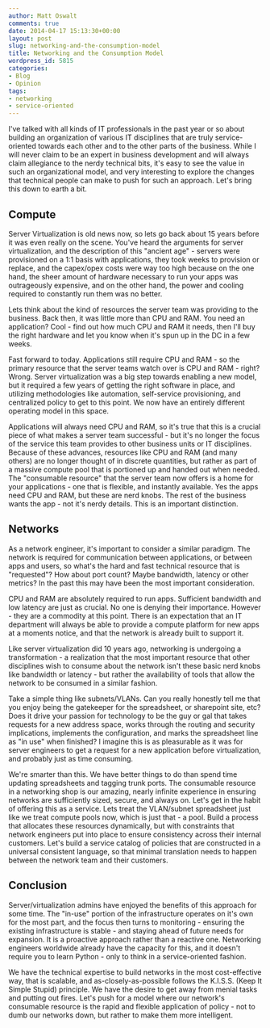 ```yaml
---
author: Matt Oswalt
comments: true
date: 2014-04-17 15:13:30+00:00
layout: post
slug: networking-and-the-consumption-model
title: Networking and the Consumption Model
wordpress_id: 5815
categories:
- Blog
- Opinion
tags:
- networking
- service-oriented
---
```


I've talked with all kinds of IT professionals in the past year or so about building an organization of various IT disciplines that are truly service-oriented towards each other and to the other parts of the business. While I will never claim to be an expert in business development and will always claim allegiance to the nerdy technical bits, it's easy to see the value in such an organizational model, and very interesting to explore the changes that technical people can make to push for such an approach. Let's bring this down to earth a bit.

## Compute

Server Virtualization is old news now, so lets go back about 15 years before it was even really on the scene. You've heard the arguments for server virtualization, and the description of this "ancient age" - servers were provisioned on a 1:1 basis with applications, they took weeks to provision or replace, and the capex/opex costs were way too high because on the one hand, the sheer amount of hardware necessary to run your apps was outrageously expensive, and on the other hand, the power and cooling required to constantly run them was no better.

Lets think about the kind of resources the server team was providing to the business. Back then, it was little more than CPU and RAM. You need an application? Cool - find out how much CPU and RAM it needs, then I'll buy the right hardware and let you know when it's spun up in the DC in a few weeks.

Fast forward to today. Applications still require CPU and RAM - so the primary resource that the server teams watch over is CPU and RAM - right? Wrong. Server virtualization was a big step towards enabling a new model, but it required a few years of getting the right software in place, and utilizing methodologies like automation, self-service provisioning, and centralized policy to get to this point. We now have an entirely different operating model in this space.

Applications will always need CPU and RAM, so it's true that this is a crucial piece of what makes a server team successful - but it's no longer the focus of the service this team provides to other business units or IT disciplines. Because of these advances, resources like CPU and RAM (and many others) are no longer thought of in discrete quantities, but rather as part of a massive compute pool that is portioned up and handed out when needed. The "consumable resource" that the server team now offers is a home for your applications - one that is flexible, and instantly available. Yes the apps need CPU and RAM, but these are nerd knobs. The rest of the business wants the app - not it's nerdy details. This is an important distinction.

## Networks

As a network engineer, it's important to consider a similar paradigm. The network is required for communication between applications, or between apps and users, so what's the hard and fast technical resource that is "requested"? How about port count? Maybe bandwidth, latency or other metrics? In the past this may have been the most important consideration.

CPU and RAM are absolutely required to run apps. Sufficient bandwidth and low latency are just as crucial. No one is denying their importance. However - they are a commodity at this point. There is an expectation that an IT department will always be able to provide a compute platform for new apps at a moments notice, and that the network is already built to support it.

Like server virtualization did 10 years ago, networking is undergoing a transformation - a realization that the most important resource that other disciplines wish to consume about the network isn't these basic nerd knobs like bandwidth or latency - but rather the availability of tools that allow the network to be consumed in a similar fashion.

Take a simple thing like subnets/VLANs. Can you really honestly tell me that you enjoy being the gatekeeper for the spreadsheet, or sharepoint site, etc? Does it drive your passion for technology to be the guy or gal that takes requests for a new address space, works through the routing and security implications, implements the configuration, and marks the spreadsheet line as "in use" when finished? I imagine this is as pleasurable as it was for server engineers to get a request for a new application before virtualization, and probably just as time consuming.

We're smarter than this. We have better things to do than spend time updating spreadsheets and tagging trunk ports. The consumable resource in a networking shop is our amazing, nearly infinite experience in ensuring networks are sufficiently sized, secure, and always on. Let's get in the habit of offering this as a service. Lets treat the VLAN/subnet spreadsheet just like we treat compute pools now, which is just that - a pool. Build a process that allocates these resources dynamically, but with constraints that network engineers put into place to ensure consistency across their internal customers. Let's build a service catalog of policies that are constructed in a universal consistent language, so that minimal translation needs to happen between the network team and their customers.

## Conclusion

Server/virtualization admins have enjoyed the benefits of this approach for some time. The "in-use" portion of the infrastructure operates on it's own for the most part, and the focus then turns to monitoring - ensuring the existing infrastructure is stable - and staying ahead of future needs for expansion. It is a proactive approach rather than a reactive one. Networking engineers worldwide already have the capacity for this, and it doesn't require you to learn Python - only to think in a service-oriented fashion.

We have the technical expertise to build networks in the most cost-effective way, that is scalable, and as-closely-as-possible follows the K.I.S.S. (Keep It Simple Stupid) principle. We have the desire to get away from menial tasks and putting out fires. Let's push for a model where our network's consumable resource is the rapid and flexible application of policy - not to dumb our networks down, but rather to make them more intelligent.
